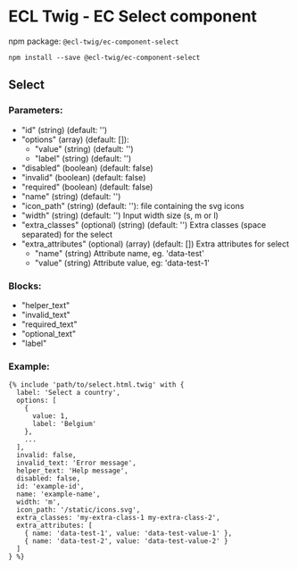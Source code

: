 # ECL Twig - EC Select component

npm package: `@ecl-twig/ec-component-select`

```shell
npm install --save @ecl-twig/ec-component-select
```

## Select

### Parameters:

- "id" (string) (default: '')
- "options" (array) (default: []):
  - "value" (string) (default: '')
  - "label" (string) (default: '')
- "disabled" (boolean) (default: false)
- "invalid" (boolean) (default: false)
- "required" (boolean) (default: false)
- "name" (string) (default: '')
- "icon_path" (string) (default: ''): file containing the svg icons
- "width" (string) (default: '') Input width size (s, m or l)
- "extra_classes" (optional) (string) (default: '') Extra classes (space separated) for the select
- "extra_attributes" (optional) (array) (default: []) Extra attributes for select
  - "name" (string) Attribute name, eg. 'data-test'
  - "value" (string) Attribute value, eg: 'data-test-1'

### Blocks:

- "helper_text"
- "invalid_text"
- "required_text"
- "optional_text"
- "label"

### Example:

<!-- prettier-ignore -->
```twig
{% include 'path/to/select.html.twig' with { 
  label: 'Select a country', 
  options: [ 
    { 
      value: 1, 
      label: 'Belgium' 
    }, 
    ... 
  ], 
  invalid: false, 
  invalid_text: 'Error message', 
  helper_text: 'Help message', 
  disabled: false, 
  id: 'example-id', 
  name: 'example-name', 
  width: 'm', 
  icon_path: '/static/icons.svg', 
  extra_classes: 'my-extra-class-1 my-extra-class-2', 
  extra_attributes: [ 
    { name: 'data-test-1', value: 'data-test-value-1' }, 
    { name: 'data-test-2', value: 'data-test-value-2' } 
  ] 
} %}
```
